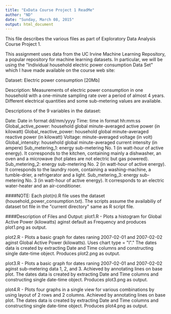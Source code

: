 ```yaml
---
title: "ExData Course Project 1 ReadMe"
author: "ND"
date: "Sunday, March 08, 2015"
output: html_document
---
```


This file describes the various files as part of Exploratory Data Analysis Course Project 1.

This assignment uses data from the UC Irvine Machine Learning Repository, a popular repository for machine learning datasets. In particular, we will be using the "Individual household electric power consumption Data Set" which I have made available on the course web site:

Dataset: Electric power consumption [20Mb]

Description: Measurements of electric power consumption in one household with a one-minute sampling rate over a period of almost 4 years. Different electrical quantities and some sub-metering values are available.

Descriptions of the 9 variables in the dataset:

Date: Date in format dd/mm/yyyy
Time: time in format hh:mm:ss
Global_active_power: household global minute-averaged active power (in kilowatt)
Global_reactive_power: household global minute-averaged reactive power (in kilowatt)
Voltage: minute-averaged voltage (in volt)
Global_intensity: household global minute-averaged current intensity (in ampere)
Sub_metering_1: energy sub-metering No. 1 (in watt-hour of active energy). It corresponds to the kitchen, containing mainly a dishwasher, an oven and a microwave (hot plates are not electric but gas powered).
Sub_metering_2: energy sub-metering No. 2 (in watt-hour of active energy). It corresponds to the laundry room, containing a washing-machine, a tumble-drier, a refrigerator and a light.
Sub_metering_3: energy sub-metering No. 3 (in watt-hour of active energy). It corresponds to an electric water-heater and an air-conditioner.

####NOTE:
Each plot(n).R file uses the dataset (household_power_consumption.txt). The scripts assume the availabiliy of dataset txt file in the "current directory" same as R script file.

####Description of Files and Output:
plot1.R - Plots a histogram for Global Active Power (kilowatts) aginst default as Frequency and produces plot1.png as output.

plot2.R - Plots a basic graph for dates raning 2007-02-01 and 2007-02-02 aginst Global Active Power (kilowatts). Uses chart type = "l"." The dates data is created by extracting Date and Time columns and constructing single date-time object. Produces plot2.png as output.

plot3.R - Plots a basic graph for dates raning 2007-02-01 and 2007-02-02 aginst sub-metering data 1, 2, and 3. Achieved by annotating lines on base plot. The dates data is created by extracting Date and Time columns and constructing single date-time object. Produces plot3.png as output.

plot4.R - Plots four graphs in a single view for various combinations by using layout of 2 rows and 2 columns. Achieved by annotating lines on base plot. The dates data is created by extracting Date and Time columns and constructing single date-time object. Produces plot4.png as output.
